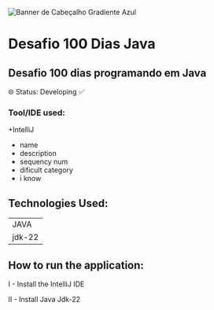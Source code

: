 ![Banner de Cabeçalho Gradiente Azul](https://github.com/RaianeBatista/Desafio100DiasJava/assets/153535785/92b4656e-fe3f-457f-86e3-b8a0b7c81d49)


<h1>  Desafio 100 Dias Java </h1>
<h2>Desafio 100 dias programando em Java</h2> 
🌐 Status: Developing ✅

### Tool/IDE used:
+IntelliJ

+ name
+ description
+ sequency num
+ dificult category
+ i know

 ## Technologies Used:

 <table>
<tr>
 <td> JAVA </td>
</tr>
<tr>
 <td> jdk-22</td>
</tr>
  
 </table>


  ## How to run the application:
   I - Install the IntelliJ IDE
     
   II - Install Java Jdk-22
  
    

